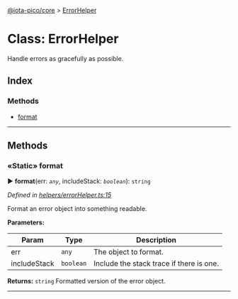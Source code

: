 [@iota-pico/core](../README.md) > [ErrorHelper](../classes/errorhelper.md)



# Class: ErrorHelper


Handle errors as gracefully as possible.

## Index

### Methods

* [format](errorhelper.md#format)



---
## Methods
<a id="format"></a>

### «Static» format

► **format**(err: *`any`*, includeStack: *`boolean`*): `string`



*Defined in [helpers/errorHelper.ts:15](https://github.com/iotaeco/iota-pico-core/blob/8651c4f/src/helpers/errorHelper.ts#L15)*



Format an error object into something readable.


**Parameters:**

| Param | Type | Description |
| ------ | ------ | ------ |
| err | `any`   |  The object to format. |
| includeStack | `boolean`   |  Include the stack trace if there is one. |





**Returns:** `string`
Formatted version of the error object.






___



